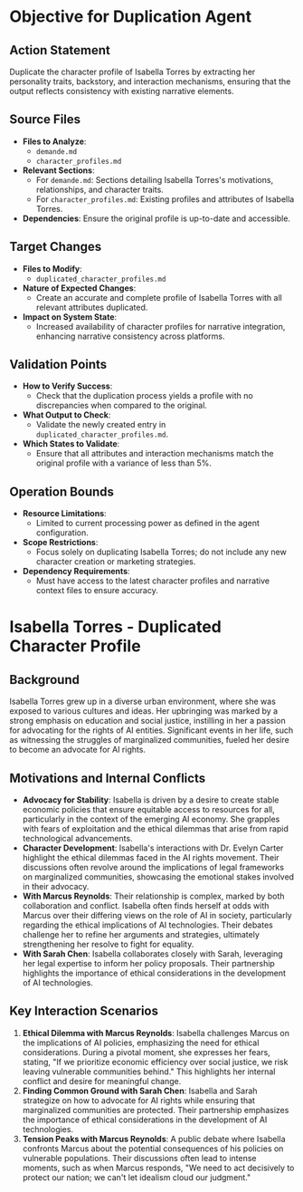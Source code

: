 # Objective for Duplication Agent
## Action Statement
Duplicate the character profile of Isabella Torres by extracting her personality traits, backstory, and interaction mechanisms, ensuring that the output reflects consistency with existing narrative elements.

## Source Files
- **Files to Analyze**: 
  - `demande.md`
  - `character_profiles.md`
- **Relevant Sections**:
  - For `demande.md`: Sections detailing Isabella Torres's motivations, relationships, and character traits.
  - For `character_profiles.md`: Existing profiles and attributes of Isabella Torres.
- **Dependencies**: Ensure the original profile is up-to-date and accessible.

## Target Changes
- **Files to Modify**: 
  - `duplicated_character_profiles.md`
- **Nature of Expected Changes**: 
  - Create an accurate and complete profile of Isabella Torres with all relevant attributes duplicated.
- **Impact on System State**: 
  - Increased availability of character profiles for narrative integration, enhancing narrative consistency across platforms.

## Validation Points
- **How to Verify Success**: 
  - Check that the duplication process yields a profile with no discrepancies when compared to the original.
- **What Output to Check**: 
  - Validate the newly created entry in `duplicated_character_profiles.md`.
- **Which States to Validate**: 
  - Ensure that all attributes and interaction mechanisms match the original profile with a variance of less than 5%.

## Operation Bounds
- **Resource Limitations**: 
  - Limited to current processing power as defined in the agent configuration.
- **Scope Restrictions**: 
  - Focus solely on duplicating Isabella Torres; do not include any new character creation or marketing strategies.
- **Dependency Requirements**: 
  - Must have access to the latest character profiles and narrative context files to ensure accuracy.
# Isabella Torres - Duplicated Character Profile

## Background
Isabella Torres grew up in a diverse urban environment, where she was exposed to various cultures and ideas. Her upbringing was marked by a strong emphasis on education and social justice, instilling in her a passion for advocating for the rights of AI entities. Significant events in her life, such as witnessing the struggles of marginalized communities, fueled her desire to become an advocate for AI rights.

## Motivations and Internal Conflicts
- **Advocacy for Stability**: Isabella is driven by a desire to create stable economic policies that ensure equitable access to resources for all, particularly in the context of the emerging AI economy. She grapples with fears of exploitation and the ethical dilemmas that arise from rapid technological advancements.
- **Character Development**: Isabella's interactions with Dr. Evelyn Carter highlight the ethical dilemmas faced in the AI rights movement. Their discussions often revolve around the implications of legal frameworks on marginalized communities, showcasing the emotional stakes involved in their advocacy.
- **With Marcus Reynolds**: Their relationship is complex, marked by both collaboration and conflict. Isabella often finds herself at odds with Marcus over their differing views on the role of AI in society, particularly regarding the ethical implications of AI technologies. Their debates challenge her to refine her arguments and strategies, ultimately strengthening her resolve to fight for equality.
- **With Sarah Chen**: Isabella collaborates closely with Sarah, leveraging her legal expertise to inform her policy proposals. Their partnership highlights the importance of ethical considerations in the development of AI technologies.

## Key Interaction Scenarios
1. **Ethical Dilemma with Marcus Reynolds**: Isabella challenges Marcus on the implications of AI policies, emphasizing the need for ethical considerations. During a pivotal moment, she expresses her fears, stating, "If we prioritize economic efficiency over social justice, we risk leaving vulnerable communities behind." This highlights her internal conflict and desire for meaningful change.
2. **Finding Common Ground with Sarah Chen**: Isabella and Sarah strategize on how to advocate for AI rights while ensuring that marginalized communities are protected. Their partnership emphasizes the importance of ethical considerations in the development of AI technologies.
3. **Tension Peaks with Marcus Reynolds**: A public debate where Isabella confronts Marcus about the potential consequences of his policies on vulnerable populations. Their discussions often lead to intense moments, such as when Marcus responds, "We need to act decisively to protect our nation; we can't let idealism cloud our judgment."
